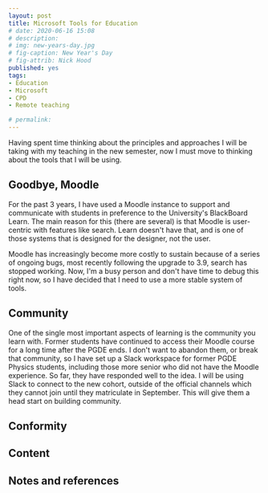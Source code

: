 ```yaml
---
layout: post
title: Microsoft Tools for Education
# date: 2020-06-16 15:08
# description: 
# img: new-years-day.jpg
# fig-caption: New Year's Day
# fig-attrib: Nick Hood
published: yes
tags:
- Education
- Microsoft
- CPD
- Remote teaching

# permalink:
---
```

Having spent time thinking about the principles and approaches I will be taking with my teaching in the new semester, now I must move to thinking about the tools that I will be using. 

## Goodbye, Moodle
For the past 3 years, I have used a Moodle instance to support and communicate with students in preference to the University's BlackBoard Learn. The main reason for this (there are several) is that Moodle is user-centric with features like search. Learn doesn't have that, and is one of those systems that is designed for the designer, not the user.

Moodle has increasingly become more costly to sustain because of a series of ongoing bugs, most recently following the upgrade to 3.9, search has stopped working. Now, I'm a busy person and don't have time to debug this right now, so I have decided that I need to use a more stable system of tools. 

## Community
One of the single most important aspects of learning is the community you learn with. Former students have continued to access their Moodle course for a long time after the PGDE ends. I don't want to abandon them, or break that community, so I have set up a Slack workspace for former PGDE Physics students, including those more senior who did not have the Moodle experience. So far, they have responded well to the idea. I will be using Slack to connect to the new cohort, outside of the official channels which they cannot join until they matriculate in September. This will give them a head start on building community.

## Conformity

## Content


## Notes and references

